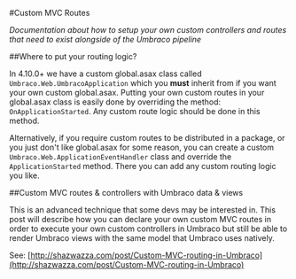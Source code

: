 #Custom MVC Routes

_Documentation about how to setup your own custom controllers and routes that need to exist alongside of the Umbraco pipeline_

##Where to put your routing logic?

In 4.10.0+ we have a custom global.asax class called `Umbraco.Web.UmbracoApplication` which you **must** inherit from if you want your own custom global.asax. Putting your own custom routes in your global.asax class is easily done by overriding the method: `OnApplicationStarted`. Any custom route logic should be done in this method.

Alternatively, if you require custom routes to be distributed in a package, or you just don't like global.asax for some reason, you can create a custom `Umbraco.Web.ApplicationEventHandler` class and override the  `ApplicationStarted` method. There you can add any custom routing logic you like.

##Custom MVC routes & controllers with Umbraco data & views

This is an advanced technique that some devs may be interested in. This post will describe how you can declare your own custom MVC routes in order to execute your own custom controllers in Umbraco but still be able to render Umbraco views with the same model that Umbraco uses natively.

See: [http://shazwazza.com/post/Custom-MVC-routing-in-Umbraco](http://shazwazza.com/post/Custom-MVC-routing-in-Umbraco)
